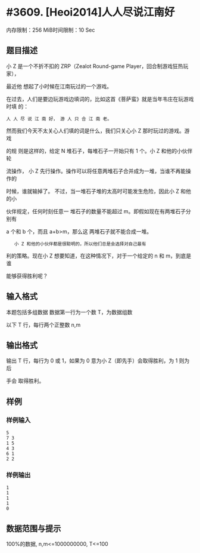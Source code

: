 # #3609. [Heoi2014]人人尽说江南好

内存限制：256 MiB时间限制：10 Sec

## 题目描述

  小 Z 是一个不折不扣的 ZRP（Zealot Round-game Player，回合制游戏狂热玩家），

最近他 想起了小时候在江南玩过的一个游戏。 

   在过去，人们是要边玩游戏边填词的，比如这首《菩萨蛮》就是当年韦庄在玩游戏时填 的：

    人 人 尽 说 江 南 好， 游 人 只 合 江 南 老。 

   然而我们今天不太关心人们填的词是什么，我们只关心小 Z 那时玩过的游戏。游戏

的规 则是这样的，给定 N 堆石子，每堆石子一开始只有 1 个。小 Z 和他的小伙伴轮

流操作， 小 Z 先行操作。操作可以将任意两堆石子合并成为一堆，当谁不再能操作的

时候，谁就输掉了。 不过，当一堆石子堆的太高时可能发生危险，因此小 Z 和他的小

伙伴规定，任何时刻任意一 堆石子的数量不能超过 m。即假如现在有两堆石子分别有

 a 个和 b 个，而且 a+b>m，那么这 两堆石子就不能合成一堆。 

       小 Z 和他的小伙伴都是很聪明的，所以他们总是会选择对自己最有

利的策略。现在小 Z 想要知道，在这种情况下，对于一个给定的 n 和 m，到底是谁

能够获得胜利呢？ 

## 输入格式

 本题包括多组数据  数据第一行为一个数 T，为数据组数 

 以下 T 行，每行两个正整数 n,m 

## 输出格式

 输出 T 行，每行为 0 或 1，如果为 0 意为小 Z（即先手）会取得胜利，为 1 则为后

手会 取得胜利。 

## 样例

### 样例输入

    
    5 
    7 3 
    1 5
    4 3
    6 1
    2 2
    

### 样例输出

    
    1
    1
    1
    1
    0
    

## 数据范围与提示

  100%的数据, n,m<=1000000000, T<=100 
